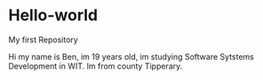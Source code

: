 # Hello-world
My first Repository

Hi my name is Ben, im 19 years old, im studying Software Sytstems Development in WIT.
Im from county Tipperary.
